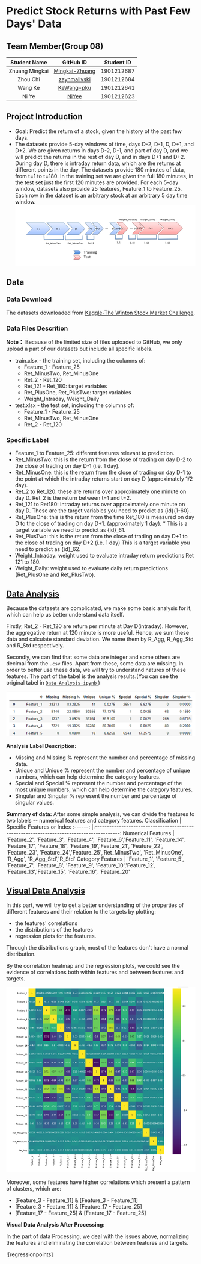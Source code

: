 # Predict Stock Returns with Past Few Days' Data

## Team Member(Group 08)

Student Name | GitHub ID | Student ID
:---------:  |:---------:|:---------:
Zhuang Mingkai| [Mingkai-Zhuang](http://github.com/Mingkai-Zhuang/PHBS_MLF_2019/) |1901212687
Zhou Chi|[zaynmalivski](http://github.com/zaynmalivski/PHBS_MLF_2019/) | 1901212684
Wang Ke|[KeWang-pku](http://github.com/KeWang-pku/) | 1901212641
Ni Ye|[NiYee](http://github.com/NiYee/) | 1901212623

## Project Introduction
* Goal: Predict the return of a stock, given the history of the past few days.
* The datasets provide 5-day windows of time, days D-2, D-1, D, D+1, and D+2. We are given returns in days D-2, D-1, and part of day D, and we will predict the returns in the rest of day D, and in days D+1 and D+2.
During day D, there is intraday return data, which are the returns at different points in the day. The datasets provide 180 minutes of data, from t=1 to t=180. In the training set we are given the full 180 minutes, in the test set just the first 120 minutes are provided.
For each 5-day window, datasets also provide 25 features, Feature_1 to Feature_25. Each row in the dataset is an arbitrary stock at an arbitrary 5 day time window.
![Explanation](https://github.com/Mingkai-Zhuang/PHBS_MLF_2019/blob/master/Course%20Project/Images/Explanation.jpg)

## Data
### Data Download
The datasets downloaded from [Kaggle-The Winton Stock Market Challenge](https://www.kaggle.com/c/the-winton-stock-market-challenge/data).

### Data Files Descrition
**Note：** Because of the limited size of files uploaded to GitHub, we only upload a part of our datasets but include all specific labels.
* train.xlsx - the training set, including the columns of:
  * Feature_1 - Feature_25
  * Ret_MinusTwo, Ret_MinusOne
  * Ret_2 - Ret_120
  * Ret_121 - Ret_180: target variables
  * Ret_PlusOne, Ret_PlusTwo: target variables
  * Weight_Intraday, Weight_Daily
* test.xlsx - the test set, including the columns of:
  * Feature_1 - Feature_25
  * Ret_MinusTwo, Ret_MinusOne
  * Ret_2 - Ret_120

### Specific Label
* Feature_1 to Feature_25: different features relevant to prediction.
* Ret_MinusTwo: this is the return from the close of trading on day D-2 to the close of trading on day D-1 (i.e. 1 day).
* Ret_MinusOne: this is the return from the close of trading on day D-1 to the point at which the intraday returns start on day D (approximately 1/2 day).
* Ret_2 to Ret_120: these are returns over approximately one minute on day D. Ret_2 is the return between t=1 and t=2.
* Ret_121 to Ret180: intraday returns over approximately one minute on day D. These are the target variables you need to predict as {id}{1-60}.
* Ret_PlusOne: this is the return from the time Ret_180 is measured on day D to the close of trading on day D+1. (approximately 1 day). * This is a target variable we need to predict as {id}_61.
* Ret_PlusTwo: this is the return from the close of trading on day D+1 to the close of trading on day D+2 (i.e. 1 day) This is a target variable you need to predict as {id}_62.
* Weight_Intraday: weight used to evaluate intraday return predictions Ret 121 to 180.
* Weight_Daily: weight used to evaluate daily return predictions (Ret_PlusOne and Ret_PlusTwo).

## [Data Analysis](https://github.com/Mingkai-Zhuang/PHBS_MLF_2019/blob/master/Course%20Project/Code/Data%20Analysis.ipynb)
Because the datasets are complicated, we make some basic analysis for it, which can help us better understand data itself. 

Firstly, Ret_2 - Ret_120 are return per minute at Day D(intraday). However, the aggregative return at 120 minute is more useful. Hence, we sum these data and calculate standard deviation. We name them by R_Agg,	R_Agg_Std	and R_Std respectively.

Secondly, we can find that some data are integer and some others are decimal from the ```.csv``` files. Apart from these, some data are missing. In order to better use these data, we will try to understand natures of these features. The part of the tabel is the analysis results.(You can see the original tabel in [```Data Analysis.ipynb``` ](https://github.com/Mingkai-Zhuang/PHBS_MLF_2019/blob/master/Course%20Project/Code/Data%20Analysis.ipynb) )

![data_analysis](https://github.com/Mingkai-Zhuang/PHBS_MLF_2019/blob/master/Course%20Project/Images/data%20analysis.jpg)

**Analysis Label Description:** 
* Missing and Missing % represent the number and percentage of missing data.
* Unique and Unique % represent the number and percentage of unique numbers, which can help determine the category features.
* Special and Special % represent the number and percentage of the most unique numbers, which can help determine the category features.
* Singular and Singular % represent the number and percentage of singular values.

**Summary of data:**
After some simple analysis, we can divide the features to two labels -- numerical features and category features.
Classification | Specific Features or Index
:------:  |:----------------------------------------------------------------------------------------:
Numerical Features | 'Feature_2', 'Feature_3', 'Feature_4', 'Feature_6','Feature_11', 'Feature_14', 'Feature_17', 'Feature_18', 'Feature_19','Feature_21', 'Feature_22', 'Feature_23', 'Feature_24','Feature_25','Ret_MinusTwo', 'Ret_MinusOne', 'R_Agg', 'R_Agg_Std','R_Std' 
Category Features |  'Feature_1', 'Feature_5', 'Feature_7', 'Feature_8', 'Feature_9', 'Feature_10','Feature_12', 'Feature_13','Feature_15', 'Feature_16', 'Feature_20' 

## [Visual Data Analysis](https://github.com/Mingkai-Zhuang/PHBS_MLF_2019/blob/master/Course%20Project/Code/Visual%20Data%20Analysis.ipynb)
In this part, we will try to get a better understanding of the properties of different features and their relation to the targets by plotting:
* the features' correlations
* the distributions of the features
* regression plots for the features.

Through the distributions graph, most of the features don't have a normal distribution. 

By the correlation heatmap and the regression plots, we could see the evidence of correlations both within features and between features and targets. 

![heatmap](https://github.com/Mingkai-Zhuang/PHBS_MLF_2019/blob/master/Course%20Project/Images/heatmap.png)

Moreover, some features have higher correlations which present a pattern of clusters, which are:
* [Feature_3 - Feature_11] & [Feature_3 - Feature_11]
* [Feature_3 - Feature_11] & [Feature_17 - Feature_25]
* [Feature_17 - Feature_25] & [Feature_17 - Feature_25]

**Visual Data Analysis After Processing:**

In the part of data Processing, we deal with the issues above, normalizing the features and eliminating the correlation between features and targets.

![regressionpoints]
